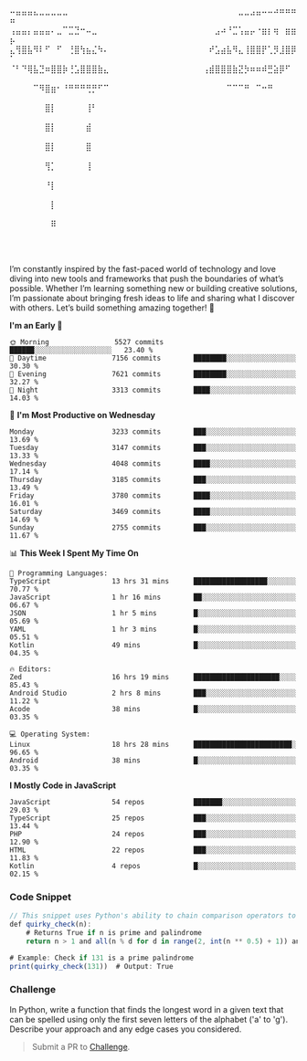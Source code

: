 ⠤⣤⣤⣤⣄⣀⣀⣀⣀⣀⠀⠀⠀⠀⠀⠀⠀⠀⠀⠀⠀⠀⠀⠀⠀⠀⠀⠀⠀⠀⠀⠀⠀⠀⠀⠀⠀⠀⠀⣀⣀⣠⣤⠤⠤⠴⠶⠶⠶⠶
⢠⣤⣤⡄⣤⣤⣤⠄⣀⠉⣉⣙⠒⠤⣀⠀⠀⠀⠀⠀⠀⠀⠀⠀⠀⠀⠀⠀⠀⠀⠀⠀⠀⠀⠀⣠⠴⠘⣉⢡⣤⡤⠐⣶⡆⢶⠀⣶⣶⡦
⣄⢻⣿⣧⠻⠇⠋⠀⠋⠀⢘⣿⢳⣦⣌⠳⠄⠀⠀⠀⠀⠀⠀⠀⠀⠀⠀⠀⠀⠀⠀⠀⠀⠀⠞⣡⣴⣧⠻⣄⢸⣿⣿⡟⢁⡻⣸⣿⡿⠁
⠈⠃⠙⢿⣧⣙⠶⣿⣿⡷⢘⣡⣿⣿⣿⣷⣄⠀⠀⠀⠀⠀⠀⠀⠀⠀⠀⠀⠀⠀⠀⠀⠀⢠⣾⣿⣿⣿⣷⣝⡳⠶⠶⠾⣛⣵⡿⠋⠀⠀
⠀⠀⠀⠀⠉⠻⣿⣶⠂⠘⠛⠛⠛⢛⡛⠋⠉⠀⠀⠀⠀⠀⠀⠀⠀⠀⠀⠀⠀⠀⠀⠀⠀⠀⠀⠀⠀⠉⠉⠉⠛⠀⠉⠒⠛⠀⠀⠀⠀⠀
⠀⠀⠀⠀⠀⠀⣿⡇⠀⠀⠀⠀⠀⢸⠃⠀⠀⠀⠀⠀⠀⠀⠀⠀⠀⠀⠀⠀⠀⠀⠀⠀⠀⠀⠀⠀⠀⠀⠀⠀⠀⠀⠀⠀⠀⠀⠀⠀⠀⠀
⠀⠀⠀⠀⠀⠀⣿⡇⠀⠀⠀⠀⠀⣾⠀⠀⠀⠀⠀⠀⠀⠀⠀⠀⠀⠀⠀⠀⠀⠀⠀⠀⠀⠀⠀⠀⠀⠀⠀⠀⠀⠀⠀⠀⠀⠀⠀⠀⠀⠀
⠀⠀⠀⠀⠀⠀⣿⡇⠀⠀⠀⠀⠀⣿⠀⠀⠀⠀⠀⠀⠀⠀⠀⠀⠀⠀⠀⠀⠀⠀⠀⠀⠀⠀⠀⠀⠀⠀⠀⠀⠀⠀⠀⠀⠀⠀⠀⠀⠀⠀
⠀⠀⠀⠀⠀⠀⢻⡁⠀⠀⠀⠀⠀⢸⠀⠀⠀⠀⠀⠀⠀⠀⠀⠀⠀⠀⠀⠀⠀⠀⠀⠀⠀⠀⠀⠀⠀⠀⠀⠀⠀⠀⠀⠀⠀⠀⠀⠀⠀⠀
⠀⠀⠀⠀⠀⠀⠘⡇⠀⠀⠀⠀⠀⠀⠀⠀⠀⠀⠀⠀⠀⠀⠀⠀⠀⠀⠀⠀⠀⠀⠀⠀⠀⠀⠀⠀⠀⠀⠀⠀⠀⠀⠀⠀⠀⠀⠀⠀⠀⠀
⠀⠀⠀⠀⠀⠀⠀⡇⠀⠀⠀⠀⠀⠀⠀⠀⠀⠀⠀⠀⠀⠀⠀⠀⠀⠀⠀⠀⠀⠀⠀⠀⠀⠀⠀⠀⠀⠀⠀⠀⠀⠀⠀⠀⠀⠀⠀⠀⠀⠀
⠀⠀⠀⠀⠀⠀⠀⠿⠀⠀⠀⠀⠀⠀⠀⠀⠀⠀⠀⠀⠀⠀⠀⠀⠀⠀⠀⠀⠀⠀⠀⠀⠀⠀⠀⠀⠀⠀⠀⠀⠀⠀⠀⠀⠀⠀⠀⠀⠀⠀

⠀⠀⠀⠀⠀

I’m constantly inspired by the fast-paced world of technology and love diving into new tools and frameworks that push the boundaries of what’s possible. Whether I’m learning something new or building creative solutions, I’m passionate about bringing fresh ideas to life and sharing what I discover with others. Let’s build something amazing together! 🚀

<!--START_SECTION:header-->
**I'm an Early 🐤** 

```text
🌞 Morning                5527 commits        ██████░░░░░░░░░░░░░░░░░░░   23.40 % 
🌆 Daytime                7156 commits        ████████░░░░░░░░░░░░░░░░░   30.30 % 
🌃 Evening                7621 commits        ████████░░░░░░░░░░░░░░░░░   32.27 % 
🌙 Night                  3313 commits        ████░░░░░░░░░░░░░░░░░░░░░   14.03 % 
```
📅 **I'm Most Productive on Wednesday** 

```text
Monday                   3233 commits        ███░░░░░░░░░░░░░░░░░░░░░░   13.69 % 
Tuesday                  3147 commits        ███░░░░░░░░░░░░░░░░░░░░░░   13.33 % 
Wednesday                4048 commits        ████░░░░░░░░░░░░░░░░░░░░░   17.14 % 
Thursday                 3185 commits        ███░░░░░░░░░░░░░░░░░░░░░░   13.49 % 
Friday                   3780 commits        ████░░░░░░░░░░░░░░░░░░░░░   16.01 % 
Saturday                 3469 commits        ████░░░░░░░░░░░░░░░░░░░░░   14.69 % 
Sunday                   2755 commits        ███░░░░░░░░░░░░░░░░░░░░░░   11.67 % 
```


📊 **This Week I Spent My Time On** 

```text
💬 Programming Languages: 
TypeScript               13 hrs 31 mins      ██████████████████░░░░░░░   70.77 % 
JavaScript               1 hr 16 mins        ██░░░░░░░░░░░░░░░░░░░░░░░   06.67 % 
JSON                     1 hr 5 mins         █░░░░░░░░░░░░░░░░░░░░░░░░   05.69 % 
YAML                     1 hr 3 mins         █░░░░░░░░░░░░░░░░░░░░░░░░   05.51 % 
Kotlin                   49 mins             █░░░░░░░░░░░░░░░░░░░░░░░░   04.35 % 

🔥 Editors: 
Zed                      16 hrs 19 mins      █████████████████████░░░░   85.43 % 
Android Studio           2 hrs 8 mins        ███░░░░░░░░░░░░░░░░░░░░░░   11.22 % 
Acode                    38 mins             █░░░░░░░░░░░░░░░░░░░░░░░░   03.35 % 

💻 Operating System: 
Linux                    18 hrs 28 mins      ████████████████████████░   96.65 % 
Android                  38 mins             █░░░░░░░░░░░░░░░░░░░░░░░░   03.35 % 
```

**I Mostly Code in JavaScript** 

```text
JavaScript               54 repos            ███████░░░░░░░░░░░░░░░░░░   29.03 % 
TypeScript               25 repos            ███░░░░░░░░░░░░░░░░░░░░░░   13.44 % 
PHP                      24 repos            ███░░░░░░░░░░░░░░░░░░░░░░   12.90 % 
HTML                     22 repos            ███░░░░░░░░░░░░░░░░░░░░░░   11.83 % 
Kotlin                   4 repos             █░░░░░░░░░░░░░░░░░░░░░░░░   02.15 % 
```




<!--END_SECTION:header-->

<!--START_SECTION:footer-->
### Code Snippet
```js
// This snippet uses Python's ability to chain comparison operators to check if a number is simultaneously prime and a palindrome with one quirky line!
def quirky_check(n):
    # Returns True if n is prime and palindrome
    return n > 1 and all(n % d for d in range(2, int(n ** 0.5) + 1)) and str(n) == str(n)[::-1]

# Example: Check if 131 is a prime palindrome
print(quirky_check(131))  # Output: True
```
### Challenge
In Python, write a function that finds the longest word in a given text that can be spelled using only the first seven letters of the alphabet ('a' to 'g'). Describe your approach and any edge cases you considered.
<!--END_SECTION:footer-->
> Submit a PR to [Challenge](https://github.com/mrepol742/challenge/fork).

